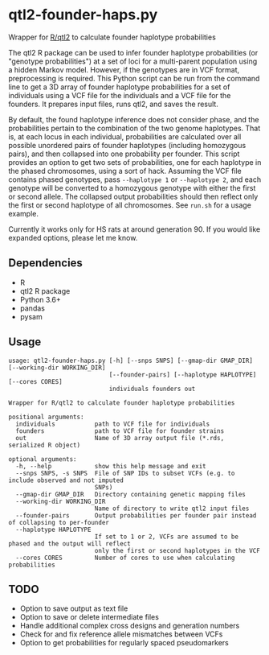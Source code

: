 # qtl2-founder-haps.py

Wrapper for [R/qtl2](https://kbroman.org/qtl2/) to calculate founder haplotype probabilities

The qtl2 R package can be used to infer founder haplotype probabilities (or "genotype probabilities") at a set of loci for a multi-parent population using a hidden Markov model. However, if the genotypes are in VCF format, preprocessing is required. This Python script can be run from the command line to get a 3D array of founder haplotype probabilities for a set of individuals using a VCF file for the individuals and a VCF file for the founders. It prepares input files, runs qtl2, and saves the result.

By default, the found haplotype inference does not consider phase, and the probabilities pertain to the combination of the two genome haplotypes. That is, at each locus in each individual, probabilities are calculated over all possible unordered pairs of founder haplotypes (including homozygous pairs), and then collapsed into one probability per founder. This script provides an option to get two sets of probabilities, one for each haplotype in the phased chromosomes, using a sort of hack. Assuming the VCF file contains phased genotypes, pass `--haplotype 1` or `--haplotype 2`, and each genotype will be converted to a homozygous genotype with either the first or second allele. The collapsed output probabilities should then reflect only the first or second haplotype of all chromosomes. See `run.sh` for a usage example.

Currently it works only for HS rats at around generation 90. If you would like expanded options, please let me know.

## Dependencies

- R
- qtl2 R package
- Python 3.6+
- pandas
- pysam

## Usage

```
usage: qtl2-founder-haps.py [-h] [--snps SNPS] [--gmap-dir GMAP_DIR] [--working-dir WORKING_DIR]
                            [--founder-pairs] [--haplotype HAPLOTYPE] [--cores CORES]
                            individuals founders out

Wrapper for R/qtl2 to calculate founder haplotype probabilities

positional arguments:
  individuals           path to VCF file for individuals
  founders              path to VCF file for founder strains
  out                   Name of 3D array output file (*.rds, serialized R object)

optional arguments:
  -h, --help            show this help message and exit
  --snps SNPS, -s SNPS  File of SNP IDs to subset VCFs (e.g. to include observed and not imputed
                        SNPs)
  --gmap-dir GMAP_DIR   Directory containing genetic mapping files
  --working-dir WORKING_DIR
                        Name of directory to write qtl2 input files
  --founder-pairs       Output probabilities per founder pair instead of collapsing to per-founder
  --haplotype HAPLOTYPE
                        If set to 1 or 2, VCFs are assumed to be phased and the output will reflect
                        only the first or second haplotypes in the VCF
  --cores CORES         Number of cores to use when calculating probabilities
```

## TODO

- Option to save output as text file
- Option to save or delete intermediate files
- Handle additional complex cross designs and generation numbers
- Check for and fix reference allele mismatches between VCFs
- Option to get probabilities for regularly spaced pseudomarkers

